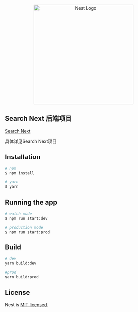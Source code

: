 <p align="center">
  <a href="http://nestjs.com/" target="blank"><img src="https://nestjs.com/img/logo_text.svg" width="320" alt="Nest Logo" /></a>
</p>

[travis-image]: https://api.travis-ci.org/nestjs/nest.svg?branch=master
[travis-url]: https://travis-ci.org/nestjs/nest
[linux-image]: https://img.shields.io/travis/nestjs/nest/master.svg?label=linux
[linux-url]: https://travis-ci.org/nestjs/nest

## Search Next 后端项目

[Search Next](https://github.com/virzs/Search-Next)

具体详见Search Next项目

## Installation

```bash
# npm
$ npm install

# yarn
$ yarn
```

## Running the app

```bash
# watch mode
$ npm run start:dev

# production mode
$ npm run start:prod
```

## Build

```bash
# dev
yarn build:dev

#prod
yarn build:prod

```

## License

  Nest is [MIT licensed](LICENSE).
